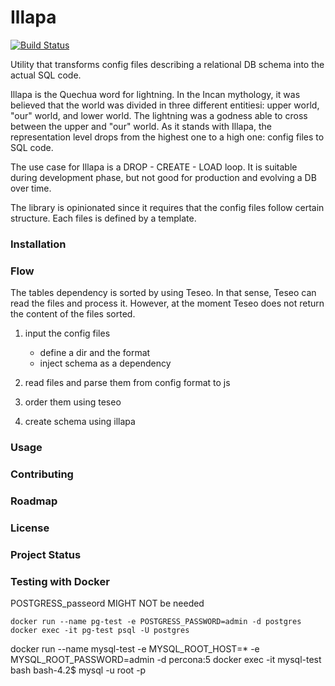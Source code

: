 # Illapa

[![Build Status](https://travis-ci.com/dllatas/illapa.svg?branch=master)](https://travis-ci.com/dllatas/illapa)

Utility that transforms config files describing a relational DB schema into the actual SQL code.

Illapa is the Quechua word for lightning. In the Incan mythology, it was believed that the world was divided in three different entitiesi: upper world, "our" world, and lower world. The lightning was a godness able to cross between the upper and "our" world. As it stands with Illapa, the representation level drops from the highest one to a high one: config files to SQL code.

The use case for Illapa is a DROP - CREATE - LOAD loop. It is suitable during development phase, but not good for production and evolving a DB over time.

The library is opinionated since it requires that the config files follow certain structure. Each files is defined by a template.

### Installation
### Flow 

The tables dependency is sorted by using Teseo. In that sense, Teseo can read the files and process it. However, at the moment Teseo does not return the content of the files sorted.


01. input the config files
	- define a dir and the format
	- inject schema as a dependency

02. read files and parse them from config format to js

03. order them using teseo

04. create schema using illapa
### Usage
### Contributing
### Roadmap
### License
### Project Status

### Testing with Docker
POSTGRESS_passeord MIGHT NOT be needed
```
docker run --name pg-test -e POSTGRESS_PASSWORD=admin -d postgres
docker exec -it pg-test psql -U postgres

```


docker run --name mysql-test -e MYSQL_ROOT_HOST=* -e MYSQL_ROOT_PASSWORD=admin -d percona:5
docker exec -it mysql-test bash
bash-4.2$ mysql -u root -p


